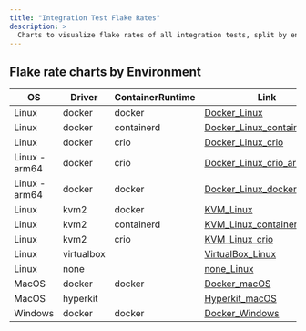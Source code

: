 ```yaml
---
title: "Integration Test Flake Rates"
description: >
  Charts to visualize flake rates of all integration tests, split by environment
---
```

## Flake rate charts by Environment

|OS|Driver|ContainerRuntime|Link|
|---|---|---|---|
|Linux|docker|docker|[Docker_Linux](https://storage.googleapis.com/minikube-flake-rate/flake_chart.html?env=Docker_Linux)|
|Linux|docker|containerd|[Docker_Linux_containerd](https://storage.googleapis.com/minikube-flake-rate/flake_chart.html?env=Docker_Linux_containerd)|
|Linux|docker|crio|[Docker_Linux_crio](https://storage.googleapis.com/minikube-flake-rate/flake_chart.html?env=Docker_Linux_crio)|
|Linux - arm64|docker|crio|[Docker_Linux_crio_arm64](https://storage.googleapis.com/minikube-flake-rate/flake_chart.html?env=Docker_Linux_crio_arm64)|
|Linux - arm64|docker|docker|[Docker_Linux_docker_arm64](https://storage.googleapis.com/minikube-flake-rate/flake_chart.html?env=Docker_Linux_docker_arm64)|
|Linux|kvm2|docker|[KVM_Linux](https://storage.googleapis.com/minikube-flake-rate/flake_chart.html?env=KVM_Linux)|
|Linux|kvm2|containerd|[KVM_Linux_containerd](https://storage.googleapis.com/minikube-flake-rate/flake_chart.html?env=KVM_Linux_containerd)|
|Linux|kvm2|crio|[KVM_Linux_crio](https://storage.googleapis.com/minikube-flake-rate/flake_chart.html?env=KVM_Linux_crio)|
|Linux|virtualbox| |[VirtualBox_Linux](https://storage.googleapis.com/minikube-flake-rate/flake_chart.html?env=VirtualBox_Linux)|
|Linux|none| |[none_Linux](https://storage.googleapis.com/minikube-flake-rate/flake_chart.html?env=none_Linux)|
|MacOS|docker|docker|[Docker_macOS](https://storage.googleapis.com/minikube-flake-rate/flake_chart.html?env=Docker_macOS)|
|MacOS|hyperkit| |[Hyperkit_macOS](https://storage.googleapis.com/minikube-flake-rate/flake_chart.html?env=Hyperkit_macOS)|
|Windows|docker|docker|[Docker_Windows](https://storage.googleapis.com/minikube-flake-rate/flake_chart.html?env=Docker_Windows)|
